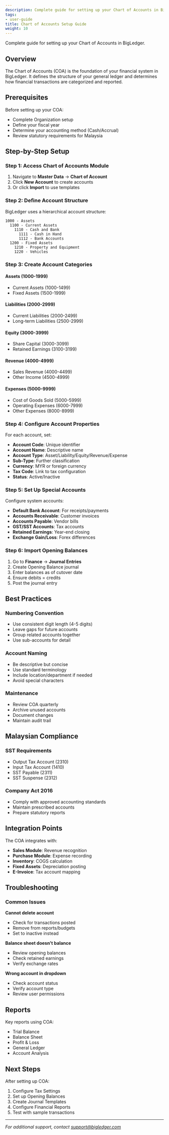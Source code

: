 ```yaml
---
description: Complete guide for setting up your Chart of Accounts in BigLedger.
tags:
- user-guide
title: Chart of Accounts Setup Guide
weight: 10
---
```


Complete guide for setting up your Chart of Accounts in BigLedger.

## Overview

The Chart of Accounts (COA) is the foundation of your financial system in BigLedger. It defines the structure of your general ledger and determines how financial transactions are categorized and reported.

## Prerequisites

Before setting up your COA:
- Complete Organization setup
- Define your fiscal year
- Determine your accounting method (Cash/Accrual)
- Review statutory requirements for Malaysia

## Step-by-Step Setup

### Step 1: Access Chart of Accounts Module

1. Navigate to **Master Data** → **Chart of Account**
2. Click **New Account** to create accounts
3. Or click **Import** to use templates

### Step 2: Define Account Structure

BigLedger uses a hierarchical account structure:

```
1000 - Assets
  1100 - Current Assets
    1110 - Cash and Bank
      1111 - Cash in Hand
      1112 - Bank Accounts
  1200 - Fixed Assets
    1210 - Property and Equipment
    1220 - Vehicles
```

### Step 3: Create Account Categories

#### Assets (1000-1999)
- Current Assets (1000-1499)
- Fixed Assets (1500-1999)

#### Liabilities (2000-2999)
- Current Liabilities (2000-2499)
- Long-term Liabilities (2500-2999)

#### Equity (3000-3999)
- Share Capital (3000-3099)
- Retained Earnings (3100-3199)

#### Revenue (4000-4999)
- Sales Revenue (4000-4499)
- Other Income (4500-4999)

#### Expenses (5000-9999)
- Cost of Goods Sold (5000-5999)
- Operating Expenses (6000-7999)
- Other Expenses (8000-8999)

### Step 4: Configure Account Properties

For each account, set:
- **Account Code**: Unique identifier
- **Account Name**: Descriptive name
- **Account Type**: Asset/Liability/Equity/Revenue/Expense
- **Sub-Type**: Further classification
- **Currency**: MYR or foreign currency
- **Tax Code**: Link to tax configuration
- **Status**: Active/Inactive

### Step 5: Set Up Special Accounts

Configure system accounts:
- **Default Bank Account**: For receipts/payments
- **Accounts Receivable**: Customer invoices
- **Accounts Payable**: Vendor bills
- **GST/SST Accounts**: Tax accounts
- **Retained Earnings**: Year-end closing
- **Exchange Gain/Loss**: Forex differences

### Step 6: Import Opening Balances

1. Go to **Finance** → **Journal Entries**
2. Create Opening Balance journal
3. Enter balances as of cutover date
4. Ensure debits = credits
5. Post the journal entry

## Best Practices

### Numbering Convention
- Use consistent digit length (4-5 digits)
- Leave gaps for future accounts
- Group related accounts together
- Use sub-accounts for detail

### Account Naming
- Be descriptive but concise
- Use standard terminology
- Include location/department if needed
- Avoid special characters

### Maintenance
- Review COA quarterly
- Archive unused accounts
- Document changes
- Maintain audit trail

## Malaysian Compliance

### SST Requirements
- Output Tax Account (2310)
- Input Tax Account (1410)
- SST Payable (2311)
- SST Suspense (2312)

### Company Act 2016
- Comply with approved accounting standards
- Maintain prescribed accounts
- Prepare statutory reports

## Integration Points

The COA integrates with:
- **Sales Module**: Revenue recognition
- **Purchase Module**: Expense recording
- **Inventory**: COGS calculation
- **Fixed Assets**: Depreciation posting
- **E-Invoice**: Tax account mapping

## Troubleshooting

### Common Issues

**Cannot delete account**
- Check for transactions posted
- Remove from reports/budgets
- Set to inactive instead

**Balance sheet doesn't balance**
- Review opening balances
- Check retained earnings
- Verify exchange rates

**Wrong account in dropdown**
- Check account status
- Verify account type
- Review user permissions

## Reports

Key reports using COA:
- Trial Balance
- Balance Sheet
- Profit & Loss
- General Ledger
- Account Analysis

## Next Steps

After setting up COA:
1. Configure Tax Settings
2. Set up Opening Balances
3. Create Journal Templates
4. Configure Financial Reports
5. Test with sample transactions

---

*For additional support, contact support@bigledger.com*